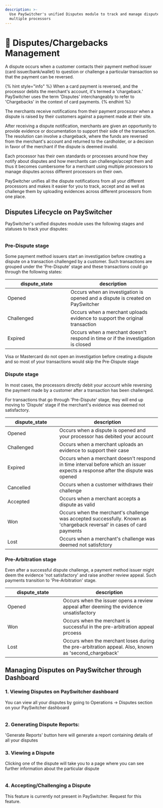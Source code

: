 ```yaml
---
description: >-
  Use PaySwitcher's unified Disputes module to track and manage disputes across
  multiple processors
---
```


# 🚩 Disputes/Chargebacks Management

A dispute occurs when a customer contacts their payment method issuer (card issuer/bank/wallet) to question or challenge a particular transaction so that the payment can be reversed.

{% hint style="info" %}
When a card payment is reversed, and the processor debits the merchant's account, it's termed a 'chargeback.' PaySwitcher uses the term 'Disputes' interchangeably to refer to 'Chargebacks' in the context of card payments.
{% endhint %}

The merchants receive notifications from their payment processor when a dispute is raised by their customers against a payment made at their site.

After receiving a dispute notification, merchants are given an opportunity to provide evidence or documentation to support their side of the transaction. The resolution can involve a chargeback, where the funds are reversed from the merchant's account and returned to the cardholder, or a decision in favor of the merchant if the dispute is deemed invalid.

Each processor has their own standards or processes around how they notify about disputes and how merchants can challenge/accept them and thus it becomes cumbersome for a merchant using multiple processors to manage disputes across different processors on their own.

PaySwitcher unifies all the dispute notifications from all your different processors and makes it easier for you to track, accept and as well as challenge them by uploading evidences across different processors from one place.

## Disputes Lifecycle on PaySwitcher

PaySwitcher's unified disputes module uses the following stages and statuses to track your disputes:

<div data-full-width="true">

<figure><img src="../../.gitbook/assets/image (118).png" alt=""><figcaption></figcaption></figure>

</div>

### Pre-Dispute stage

Some payment method issuers start an investigation before creating a dispute on a transaction challenged by a customer. Such transactions are grouped under the 'Pre-Dispute' stage and these transactions could go through the following states:

<table><thead><tr><th width="192">dispute_state</th><th>description</th></tr></thead><tbody><tr><td>Opened</td><td>Occurs when an investigation is opened and a dispute is created on PaySwitcher</td></tr><tr><td>Challenged</td><td>Occurs when a merchant uploads evidence to support the original transaction</td></tr><tr><td>Expired</td><td>Occurs when a merchant doesn't respond in time or if the investigation is closed</td></tr></tbody></table>

Visa or Mastercard do not open an investigation before creating a dispute and so most of your transactions would skip the Pre-Dispute stage

### Dispute stage

In most cases, the processors directly debit your account while reversing the payment made by a customer after a transaction has been challenged.

For transactions that go through 'Pre-Dispute' stage, they will end up moving to 'Dispute' stage if the merchant's evidence was deemed not satisfactory.

<table><thead><tr><th width="155">dispute_state</th><th>description</th></tr></thead><tbody><tr><td>Opened</td><td>Occurs when a dispute is opened and your processor has debited your account</td></tr><tr><td>Challenged</td><td>Occurs when a merchant uploads an evidence to support their case</td></tr><tr><td>Expired</td><td>Occurs when a merchant doesn't respond in time interval before which an issuer expects a response after the dispute was opened</td></tr><tr><td>Cancelled</td><td>Occurs when a customer withdraws their challenge</td></tr><tr><td>Accepted</td><td>Occurs when a merchant accepts a dispute as valid</td></tr><tr><td>Won</td><td>Occurs when the merchant's challenge was accepted successfully. Known as 'chargeback reversal' in cases of card payments</td></tr><tr><td>Lost</td><td>Occurs when a merchant's challenge was deemed not satisfctory</td></tr></tbody></table>

### Pre-Arbitration stage

Even after a successful dispute challenge, a payment method issuer might deem the evidence 'not satisfactory' and raise another review appeal. Such payments transition to 'Pre-Arbitration' stage.

<table><thead><tr><th width="167">dispute_state</th><th>description</th></tr></thead><tbody><tr><td>Opened</td><td>Occurs when the issuer opens a review appeal after deeming the evidence unsatisfactory</td></tr><tr><td>Won</td><td>Occurs when the merchant is successful in the pre-arbitration appeal prcoess</td></tr><tr><td>Lost</td><td>Occurs when the merchant loses during the pre-arbitration appeal. Also, known as 'second_chargeback'</td></tr></tbody></table>

## Managing Disputes on PaySwitcher through Dashboard

### 1. Viewing Disputes on PaySwitcher dashboard

You can view all your disputes by going to Operations -> Disputes section on your PaySwitcher dashboard

<figure><img src="../../.gitbook/assets/image (120).png" alt=""><figcaption></figcaption></figure>

### 2. Generating Dispute Reports:

'Generate Reports' button here will generate a report containing details of all your disputes

### 3. Viewing a Dispute

Clicking one of the dispute will take you to a page where you can see further information about the particular dispute

<figure><img src="../../.gitbook/assets/image (122).png" alt=""><figcaption></figcaption></figure>

### 4. Accepting/Challenging a Dispute

This feature is currently not present in PaySwitcher. Request for this feature.

